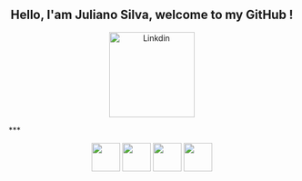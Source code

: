 <h2 align="center">Hello, I'am Juliano Silva, welcome to my GitHub !</h2>

<p align="center">
  <a href="https://www.linkedin.com/in/julianoacs/" target="_blank">
    <img src="https://img.shields.io/badge/LinkedIn-0077B5?style=for-the-badge&logo=linkedin&logoColor=white" alt="Linkdin" width="150px">
  </a>
</p>
***
<p align="center">
  <img src="https://cdn.jsdelivr.net/gh/devicons/devicon/icons/java/java-original-wordmark.svg" width="50px">
  <img src="https://cdn.jsdelivr.net/gh/devicons/devicon/icons/html5/html5-original.svg" width="50px">
  <img src="https://cdn.jsdelivr.net/gh/devicons/devicon/icons/css3/css3-original.svg" width="50px">
  <img src="https://cdn.jsdelivr.net/gh/devicons/devicon/icons/sass/sass-original.svg" width="50px">
</p>

